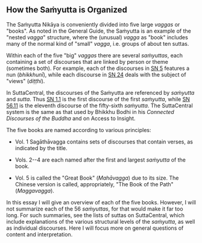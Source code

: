 ## How the Saṁyutta is Organized

The Saṁyutta Nikāya is conveniently divided
into five large *vaggas* or "books". As noted in the General Guide, the
Saṁyutta is an example of the "nested *vagga*" structure,
where the (unusual) *vagga* as "book" includes many of the normal kind
of "small" *vagga*, i.e. groups of about ten suttas.

Within each of the five "big" *vaggas* there are several
*saṁyuttas*, each containing a set of discourses that are
linked by person or theme (sometimes both). For example, each of the
discourses in [SN 5](https://suttacentral.net/sn5) features a nun
(*bhikkhunī*), while each discourse in [SN
24](https://suttacentral.net/sn24) deals with the subject of "views"
(*diṭṭhi*).

In SuttaCentral, the discourses of the Saṁyutta are
referenced by *saṁyutta* and *sutta*. Thus [SN
1.1](https://suttacentral.net/sn1.1) is the first discourse of the first
*saṁyutta*, while [SN
56.11](https://suttacentral.net/sn56.11) is the eleventh discourse of
the fifty-sixth *saṁyutta*. The SuttaCentral system is the
same as that used by Bhikkhu Bodhi in his *Connected Discourses of the
Buddha* and on Access to Insight.

The five books are named according to various principles:

- Vol. 1 Sagāthāvagga contains sets of discourses that
  contain verses, as indicated by the title.

- Vols. 2--4 are each named after the first and largest
 *saṁyutta* of the book.

- Vol. 5 is called the "Great Book" (*Mahāvagga*) due to
  its size. The Chinese version is called, appropriately, "The Book of
  the Path" (*Maggavagga*).

In this essay I will give an overview of each of the five books.
However, I will not summarize each of the 56 *saṁyuttas*,
for that would make it far too long. For such summaries, see the lists
of suttas on SuttaCentral, which include explanations of the various
structural levels of the *saṁyutta*, as well as individual
discourses. Here I will focus more on general questions of content and
interpretation.

